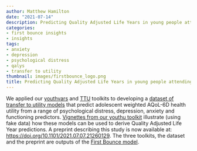 ```yaml
---
author: Matthew Hamilton
date: "2021-07-14"
description: Predicting Quality Adjusted Life Years in young people attending primary mental health services.
categories:
- first bounce insights
- insights
tags:
- anxiety
- depression
- psychological distress
- qalys
- transfer to utility
thumbnail: images/firstbounce_logo.png
title: Predicting Quality Adjusted Life Years in young people attending primary mental health services
---
```


We applied our [youthvars](../youthvars-vignettes-ds/) and [TTU](../ttu-vignettes-ds/) toolkits to developing a [dataset of transfer to utility models](../youthu-ds-aqol6d) that predict adolescent weighted AQoL-6D health utility from a range of psychological distress, depression, anxiety and functioning predictors. [Vignettes from our youthu toolkit](../youthu-vignettes-ds/) illustrate (using fake data) how these models can be used to derive Quality Adjusted Life Year predictions. A preprint describing this study is now available at: https://doi.org/10.1101/2021.07.07.21260129. The three toolkits, the dataset and the preprint are outputs of the [First Bounce model](../first-bounce/).





